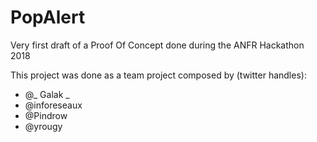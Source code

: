 # PopAlert
Very first draft of a Proof Of Concept done during the ANFR Hackathon 2018

This project was done as a team project composed by (twitter handles):

- @_ Galak _
- @inforeseaux
- @Pindrow
- @yrougy
